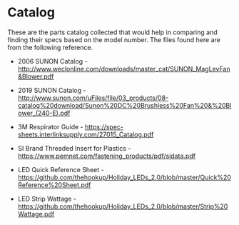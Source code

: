# Catalog
These are the parts catalog collected that would help in comparing and finding their specs based on the model number. The files found here are from the following reference.

- 2006 SUNON Catalog - http://www.weclonline.com/downloads/master_cat/SUNON_MagLevFan&Blower.pdf

- 2019 SUNON Catalog - http://www.sunon.com/uFiles/file/03_products/08-catalog%20download/Sunon%20DC%20Brushless%20Fan%20&%20Blower_(240-E).pdf

- 3M Respirator Guide - https://spec-sheets.interlinksupply.com/27015_Catalog.pdf

- SI Brand Threaded Insert for Plastics - https://www.pemnet.com/fastening_products/pdf/sidata.pdf

- LED Quick Reference Sheet - https://github.com/thehookup/Holiday_LEDs_2.0/blob/master/Quick%20Reference%20Sheet.pdf

- LED Strip Wattage - https://github.com/thehookup/Holiday_LEDs_2.0/blob/master/Strip%20Wattage.pdf

